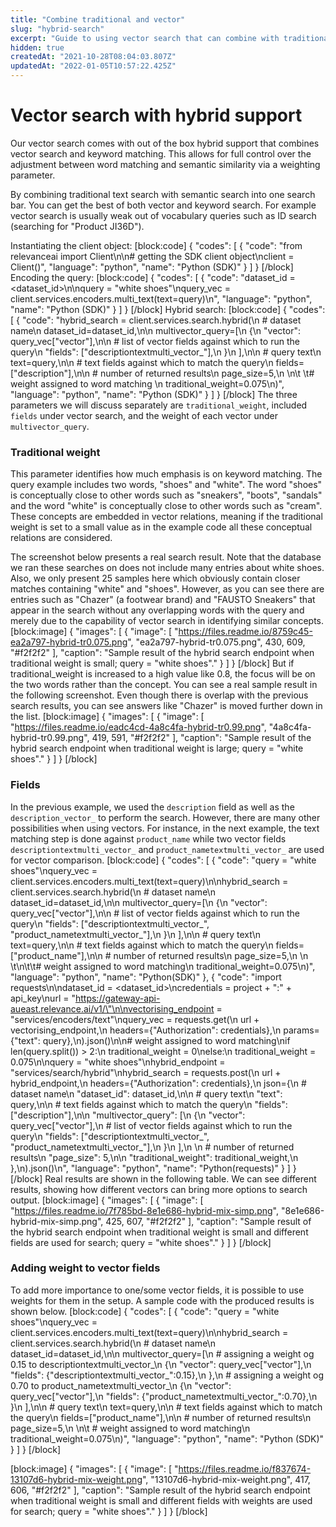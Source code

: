 ```yaml
---
title: "Combine traditional and vector"
slug: "hybrid-search"
excerpt: "Guide to using vector search that can combine with traditional keyword matching"
hidden: true
createdAt: "2021-10-28T08:04:03.807Z"
updatedAt: "2022-01-05T10:57:22.425Z"
---
```

# Vector search with hybrid support
Our vector search comes with out of the box hybrid support that combines vector search and keyword matching. This allows for full control over the adjustment between word matching and semantic similarity via a weighting parameter.

By combining traditional text search with semantic search into one search bar. You can get the best of both vector and keyword search. For example vector search is usually weak out of vocabulary queries such as ID search (searching for "Product JI36D").

Instantiating the client object:
[block:code]
{
  "codes": [
    {
      "code": "from relevanceai import Client\n\n# getting the SDK client object\nclient = Client()",
      "language": "python",
      "name": "Python (SDK)"
    }
  ]
}
[/block]
Encoding the query:
[block:code]
{
  "codes": [
    {
      "code": "dataset_id = <dataset_id>\n\nquery = \"white shoes\"\nquery_vec = client.services.encoders.multi_text(text=query)\n",
      "language": "python",
      "name": "Python (SDK)"
    }
  ]
}
[/block]
Hybrid search:
[block:code]
{
  "codes": [
    {
      "code": "hybrid_search = client.services.search.hybrid(\n    # dataset name\n    dataset_id=dataset_id,\n\n    multivector_query=[\n        {\n            \"vector\": query_vec[\"vector\"],\n\n            # list of vector fields against which to run the query\n            \"fields\": [\"descriptiontextmulti_vector_\"],\n        }\n    ],\n\n    # query text\n    text=query,\n\n    # text fields against which to match the query\n    fields=[\"description\"],\n\n    # number of returned results\n    page_size=5,\n  \n\t \t# weight assigned to word matching    \n    traditional_weight=0.075\n)",
      "language": "python",
      "name": "Python (SDK)"
    }
  ]
}
[/block]
The three parameters we will discuss separately are `traditional_weight`, included `fields` under vector search, and the weight of each vector under `multivector_query`.

### Traditional weight
This parameter identifies how much emphasis is on keyword matching. The query example includes two words, "shoes" and "white". The word "shoes" is conceptually close to other words such as "sneakers", "boots", "sandals" and the word "white" is conceptually close to other words such as "cream". These concepts are embedded in vector relations, meaning if the traditional weight is set to a small value as in the example code all these conceptual relations are considered.

The screenshot below presents a real search result. Note that the database we ran these searches on does not include many entries about white shoes. Also, we only present 25 samples here which obviously contain closer matches containing "white" and "shoes". However, as you can see there are entries such as "Chazer" (a footwear brand) and "FAUSTO Sneakers" that appear in the search without any overlapping words with the query and merely due to the capability of vector search in identifying similar concepts.
[block:image]
{
  "images": [
    {
      "image": [
        "https://files.readme.io/8759c45-ea2a797-hybrid-tr0.075.png",
        "ea2a797-hybrid-tr0.075.png",
        430,
        609,
        "#f2f2f2"
      ],
      "caption": "Sample result of the hybrid search endpoint when traditional weight is small; query = \"white shoes\"."
    }
  ]
}
[/block]
But if traditional_weight is increased to a high value like 0.8, the focus will be on the two words rather than the concept. You can see a real sample result in the following screenshot. Even though there is overlap with the previous search results, you can see answers like "Chazer" is moved further down in the list.
[block:image]
{
  "images": [
    {
      "image": [
        "https://files.readme.io/eadc4cd-4a8c4fa-hybrid-tr0.99.png",
        "4a8c4fa-hybrid-tr0.99.png",
        419,
        591,
        "#f2f2f2"
      ],
      "caption": "Sample result of the hybrid search endpoint when traditional weight is large; query = \"white shoes\"."
    }
  ]
}
[/block]
### Fields
In the previous example, we used the `description` field as well as the `description_vector_` to perform the search.
However, there are many other possibilities when using vectors. For instance, in the next example, the text matching step is done against `product_name` while two vector fields `descriptiontextmulti_vector_` and  `product_nametextmulti_vector_` are used for vector comparison.
[block:code]
{
  "codes": [
    {
      "code": "query = \"white shoes\"\nquery_vec = client.services.encoders.multi_text(text=query)\n\nhybrid_search = client.services.search.hybrid(\n    # dataset name\n    dataset_id=dataset_id,\n\n    multivector_query=[\n        {\n            \"vector\": query_vec[\"vector\"],\n\n            # list of vector fields against which to run the query\n            \"fields\": [\"descriptiontextmulti_vector_\", \"product_nametextmulti_vector_\"],\n        }\n    ],\n\n    # query text\n    text=query,\n\n    # text fields against which to match the query\n    fields=[\"product_name\"],\n\n    # number of returned results\n    page_size=5,\n    \n  \t\n\t\t# weight assigned to word matching\n    traditional_weight=0.075\n)",
      "language": "python",
      "name": "Python(SDK)"
    },
    {
      "code": "import requests\n\ndataset_id = <dataset_id>\ncredentials = project + \":\" + api_key\nurl = \"https://gateway-api-aueast.relevance.ai/v1/\"\n\nvectorising_endpoint = \"services/encoders/text\"\nquery_vec = requests.get(\n    url + vectorising_endpoint,\n    headers={\"Authorization\": credentials},\n    params={\"text\": query},\n).json()\n\n# weight assigned to word matching\nif len(query.split()) > 2:\n    traditional_weight = 0\nelse:\n    traditional_weight = 0.075\n\nquery = \"white shoes\"\nhybrid_endpoint = \"services/search/hybrid\"\nhybrid_search = requests.post(\n    url + hybrid_endpoint,\n    headers={\"Authorization\": credentials},\n    json={\n        # dataset name\n        \"dataset_id\": dataset_id,\n\n        # query text\n        \"text\": query,\n\n        # text fields against which to match the query\n        \"fields\": [\"description\"],\n\n        \"multivector_query\": [\n            {\n                \"vector\": query_vec[\"vector\"],\n                # list of vector fields against which to run the query\n                \"fields\": [\"descriptiontextmulti_vector_\", \"product_nametextmulti_vector_\"],\n            }\n        ],\n        \n        # number of returned results\n        \"page_size\": 5,\n\n        \"traditional_weight\": traditional_weight,\n    },\n).json()\n",
      "language": "python",
      "name": "Python(requests)"
    }
  ]
}
[/block]
Real results are shown in the following table. We can see different results, showing how different vectors can bring more options to search output.
[block:image]
{
  "images": [
    {
      "image": [
        "https://files.readme.io/7f785bd-8e1e686-hybrid-mix-simp.png",
        "8e1e686-hybrid-mix-simp.png",
        425,
        607,
        "#f2f2f2"
      ],
      "caption": "Sample result of the hybrid search endpoint when traditional weight is small and different fields are used for search; query = \"white shoes\"."
    }
  ]
}
[/block]
### Adding weight to vector fields
To add more importance to one/some vector fields, it is possible to use weights for them in the setup. A sample code with the produced results is shown below.
[block:code]
{
  "codes": [
    {
      "code": "query = \"white shoes\"\nquery_vec = client.services.encoders.multi_text(text=query)\n\nhybrid_search = client.services.search.hybrid(\n    # dataset name\n    dataset_id=dataset_id,\n\n    multivector_query=[\n        # assigning a weight og 0.15 to descriptiontextmulti_vector_\n        {\n            \"vector\": query_vec[\"vector\"],\n            \"fields\": {\"descriptiontextmulti_vector_\":0.15},\n        },\n        # assigning a weight og 0.70 to product_nametextmulti_vector_\n        {\n            \"vector\": query_vec[\"vector\"],\n            \"fields\": {\"product_nametextmulti_vector_\":0.70},\n        }\n    ],\n\n    # query text\n    text=query,\n\n    # text fields against which to match the query\n    fields=[\"product_name\"],\n\n    # number of returned results\n    page_size=5,\n    \n\t  # weight assigned to word matching\n    traditional_weight=0.075\n)",
      "language": "python",
      "name": "Python (SDK)"
    }
  ]
}
[/block]

[block:image]
{
  "images": [
    {
      "image": [
        "https://files.readme.io/f837674-13107d6-hybrid-mix-weight.png",
        "13107d6-hybrid-mix-weight.png",
        417,
        606,
        "#f2f2f2"
      ],
      "caption": "Sample result of the hybrid search endpoint when traditional weight is small and different fields with weights are used for search; query = \"white shoes\"."
    }
  ]
}
[/block]
